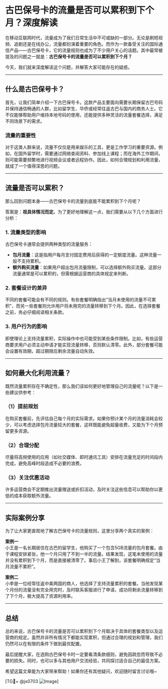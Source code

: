 # 古巴保号卡的流量是否可以累积到下个月？深度解读

在移动互联网时代，流量成为了我们日常生活中不可或缺的一部分。无论是刷短视频、追剧还是在线办公，流量都扮演着重要的角色。而作为一款备受关注的国际通信产品——古巴保号卡，它的流量规则也成为了不少用户关心的话题。其中最常被提及的问题之一就是：**古巴保号卡的流量是否可以累积到下个月？**

今天，我们就来深度解读这个问题，并解答大家可能存在的疑惑。

---

## 什么是古巴保号卡？

首先，让我们简单介绍一下古巴保号卡。这款产品主要面向需要长期保留古巴号码并保持通信畅通的人群，比如留学生、华侨或经常往返古巴与国内的商务人士。它不仅能够帮助用户维持本地号码的使用，还能提供多种灵活的流量套餐选择，满足不同场景下的需求。

### 流量的重要性
对于这类人群来说，流量不仅仅是用来娱乐的工具，更是工作学习的重要资源。例如，在国外留学时，需要通过网络查阅资料、参加线上课程；而在海外工作期间，则可能需要频繁地进行视频会议或者远程协作。因此，如何合理规划和利用流量，就成了一个值得深思的问题。

---

## 流量是否可以累积？

那么回到问题本身——古巴保号卡的流量到底能不能累积到下个月呢？

答案是：**视具体情况而定**。为了更好地理解这一点，我们需要从以下几个方面进行分析：

### 1. 流量类型的影响
古巴保号卡通常会提供两种类型的流量服务：
- **包月流量**：这是指用户每月支付固定费用后获得的一定额度流量。这种流量一般不支持累积。
- **额外购买流量**：如果用户超出包月流量限制，可以选择额外购买流量。这部分流量通常是可以累积的，但需根据运营商的具体规定来判断。

### 2. 套餐设计的差异
不同的套餐可能会有不同的规则。有些套餐明确指出“当月未使用的流量不可累积”，而另一些套餐则允许用户将未用完的流量转移到下个月。因此，在选择套餐之前，务必仔细阅读相关条款。

### 3. 用户行为的影响
即使理论上支持流量累积，实际操作中也可能受到某些条件限制。比如，有些运营商要求用户必须主动申请才能实现流量转移，否则默认清零。此外，部分套餐可能会设置有效期，超过期限后剩余流量自动失效。

---

## 如何最大化利用流量？

既然流量累积存在不确定性，那么我们该如何更好地管理自己的流量呢？以下是一些建议供参考：

### （1）提前规划
在购买套餐前，先评估自己每个月的实际需求。如果你预计某个月的流量消耗会较少，可以考虑选择包月流量较大的套餐，这样既能避免超量收费，又能为下个月预留更多资源。

### （2）合理分配
尽量将高频使用的应用（如社交媒体、即时通讯工具）安排在流量充足的时间段内完成，避免高峰时段造成不必要的浪费。

### （3）关注优惠活动
许多运营商会不定期推出流量赠送或折扣活动，及时关注这些信息可以帮助你以更低的成本获取额外流量。

---

## 实际案例分享

为了让大家更直观地了解古巴保号卡的流量规则，这里分享两个真实的案例：

**案例一**  
小王是一名长期居住在古巴的留学生，他购买了一个包含5GB流量的包月套餐。由于课程安排紧张，他一个月只用了不到一半的流量。结果发现，这笔未使用的流量并没有累积到下个月，而是直接被清零了。事后小王了解到，该套餐明确规定“当月流量不累积”。

**案例二**  
小李是一位经常往返中美两国的商人，他选择了支持流量累积的套餐。当他发现某个月份的流量没有完全用完时，及时联系客服进行了申请，成功将剩余流量转移到了下个月，极大提高了资源利用率。

---

## 总结

总的来说，古巴保号卡的流量是否可以累积到下个月取决于具体的套餐类型以及运营商的规定。虽然并非所有情况下都能实现累积，但通过合理的规划和管理，我们仍然可以在有限的条件下做到最优配置。

最后提醒大家，在选购古巴保号卡时一定要看清条款细则，避免因疏忽而导致不必要的损失。同时，也可以多与其他用户交流经验，共同探讨适合自己的最佳方案。

希望这篇文章能为大家带来帮助！如果你还有其他疑问，欢迎随时留言讨论哦~

[TG💪+ @jx0703 ![Image](https://github.com/user-attachments/assets/dbca1d08-cadb-493c-b0ec-ad6f7a83f270)]